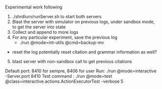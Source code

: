 Experimental work following
1) ./shrdlurn/runServer.sh to start both servers
2) Blast the server with simulator on previous logs, under sandbox mode, to get the server into state
3) Collect and append to more logs
4) For any particular experiment, save the previous log
	- ./run @mode=int-utils @cmd=backup-mv
  - reset the log
potentially reset citation and grammar information as well?
5) blast server with non-sandbox call to get previous citations

Default port: 8410 for sempre, 8406 for user
Run: ./run @mode=interactive -Server.port 8410
Test command : ./run @mode=test @class=interactive.actions.ActionExecutorTest -verbose 5
